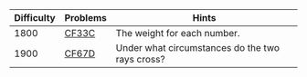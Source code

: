 | Difficulty | Problems | Hints |
| -------- | -------- | -------- |
| 1800 | [CF33C](https://codeforces.com/problemset/problem/33/C) | The weight for each number. |
| 1900 | [CF67D](https://codeforces.com/problemset/problem/67/D) | Under what circumstances do the two rays cross? |